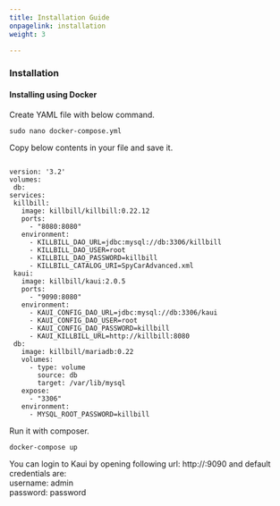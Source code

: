 ```yaml
---
title: Installation Guide
onpagelink: installation
weight: 3

---
```


### Installation

#### Installing using Docker

Create YAML file with below command.

 ```
sudo nano docker-compose.yml
```

Copy below contents in your file and save it.

 ```

version: '3.2'
volumes:
  db:
services:
  killbill:
    image: killbill/killbill:0.22.12
    ports:
      - "8080:8080"
    environment:
      - KILLBILL_DAO_URL=jdbc:mysql://db:3306/killbill
      - KILLBILL_DAO_USER=root
      - KILLBILL_DAO_PASSWORD=killbill
      - KILLBILL_CATALOG_URI=SpyCarAdvanced.xml
  kaui:
    image: killbill/kaui:2.0.5
    ports:
      - "9090:8080"
    environment:
      - KAUI_CONFIG_DAO_URL=jdbc:mysql://db:3306/kaui
      - KAUI_CONFIG_DAO_USER=root
      - KAUI_CONFIG_DAO_PASSWORD=killbill
      - KAUI_KILLBILL_URL=http://killbill:8080
  db:
    image: killbill/mariadb:0.22
    volumes:
      - type: volume
        source: db
        target: /var/lib/mysql
    expose:
      - "3306"
    environment:
      - MYSQL_ROOT_PASSWORD=killbill

```

Run it with composer.

 ```
docker-compose up
```

You can login to Kaui by opening following url: http://:9090 and default credentials are:   
 username: admin   
 password: password
